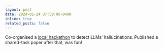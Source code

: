 ```yaml
---
layout: post
date: 2024-01-24 07:59:00-0400
inline: true
related_posts: false
---
```


Co-organised a <a href="https://informatics.tuwien.ac.at/news/2571">local hackathon</a> to detect LLMs’ hallucinations. Published a shared-task paper after that, was fun!
